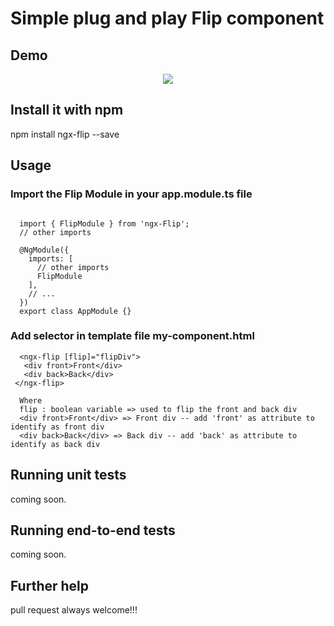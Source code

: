 

# Simple plug and play Flip component

## Demo
<p align="center">
<img src ="https://github.com/ritsrivastava01/ngxFlip/blob/master/Flip.gif" /></p>

## Install it with npm
npm install ngx-flip --save

## Usage
### Import the Flip Module in your app.module.ts file
```
  
  import { FlipModule } from 'ngx-Flip';
  // other imports 
  
  @NgModule({
    imports: [
      // other imports 
      FlipModule
    ],
    // ...
  })
  export class AppModule {}

```
### Add selector in template file my-component.html
```
  <ngx-flip [flip]="flipDiv">
   <div front>Front</div>
   <div back>Back</div>
 </ngx-flip>
 
  Where
  flip : boolean variable => used to flip the front and back div
  <div front>Front</div> => Front div -- add 'front' as attribute to identify as front div
  <div back>Back</div> => Back div -- add 'back' as attribute to identify as back div
```

## Running unit tests

coming soon. 

## Running end-to-end tests

coming soon.

## Further help

pull request always welcome!!!
